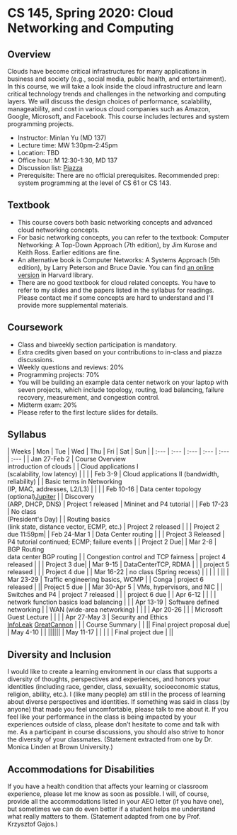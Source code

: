 # CS 145, Spring 2020: Cloud Networking and Computing

## Overview

Clouds have become critical infrastructures for many applications in business and society (e.g., social media, public health, and entertainment). In this course, we will take a look inside the cloud infrastructure and learn critical technology trends and challenges in the networking and computing layers. We will discuss the design choices of performance, scalability, manageability, and cost in various cloud companies such as Amazon, Google, Microsoft, and Facebook. This course includes lectures and system programming projects.

- Instructor: Minlan Yu (MD 137)
- Lecture time: MW 1:30pm-2:45pm
- Location: TBD
- Office hour: M 12:30-1:30, MD 137
- Discussion list: [Piazza](https://piazza.com/class/jy80ngwm9123)
- Prerequisite: There are no official prerequisites. Recommended prep: system programming at the level of CS 61 or CS 143.


## Textbook
- This course covers both basic networking concepts and advanced cloud networking concepts.
- For basic networking concepts, you can refer to the textbook: Computer Networking: A Top-Down Approach (7th edition), by Jim Kurose and Keith Ross. Earlier editions are fine.
- An alternative book is Computer Networks: A Systems Approach (5th edition), by Larry Peterson and Bruce Davie. You can find [an online version](https://proquest-safaribooksonline-com.ezp-prod1.hul.harvard.edu/9780123850591) in Harvard library.
- There are no good textbook for cloud related concepts. You have to refer to my slides and the papers listed in the syllabus for readings. Please contact me if some concepts are hard to understand and I'll provide more supplemental materials.

## Coursework
- Class and biweekly section participation is mandatory.
- Extra credits given based on your contributions to in-class and piazza discussions.
- Weekly questions and reviews: 20%
- Programming projects: 70%
- You will be building an example data center network on your laptop with seven projects, which include topology, routing, load balancing, failure recovery, measurement, and congestion control.
- Midterm exam: 20%
- Please refer to the first lecture slides for details.

## Syllabus

| Weeks        | Mon  | Tue | Wed | Thu          | Fri            | Sat | Sun |
| :--- | :--- | :--- | :--- | :--- | :--- |
| Jan 27-Feb 2    | Course Overview <br> introduction of clouds  |    |  Cloud applications I <br> (scalability, low latency)    |     |     |
| Feb 3-9      |  Cloud applications II (bandwidth, reliability)     |    |   Basic terms in Networking <br> (IP, MAC, addresses, L2/L3)   |     |     |
| Feb 10-16    |   Data center topology <br> (optional)[Jupiter](http://conferences.sigcomm.org/sigcomm/2015/pdf/papers/p183.pdf)    |    |  Discovery <br> (ARP, DHCP, DNS)     |  Project 1 released    |  Mininet and P4 tutorial   |
| Feb 17-23    |   No class <br> (President's Day)    |    | Routing basics <br> (link state, distance vector, ECMP, etc.)     |  Project 2 released   |     | | Project 2 due 11:59pm|
| Feb 24-Mar 1    |  Data Center routing      |    |      | Project 3 Released    |  P4 tutorial continued; ECMP; failure events   | | Project 2 Due|
| Mar 2-8      |   BGP Routing <br> data center BGP routing     |    |   Congestion control and TCP fairness   |  project 4 released   |     | | Project 3 due|
| Mar 9-15     |   DataCenterTCP, RDMA     |    |      | project 5 released    |     | | Project 4 due |
| Mar 16-22    |   no class (Spring recess)     |    |       |     |     | ||
| Mar 23-29    |   Traffic engineering basics, WCMP     |    | Conga     |  project 6  released   |     || Project 5 due |
| Mar 30-Apr 5 |   VMs, hypervisors, and NIC     |    |   Switches and P4   |  project 7  released   |     | | project 6  due |
| Apr 6-12     |        |    |      | network function basics load balancing   |     |
| Apr 13-19    |   Software defined networking      |    |   WAN (wide-area networking)   |     |     |
| Apr 20-26    |      |    |  Microsoft Guest Lecture    |     |     |
| Apr 27-May 3 |   Security and Ethics <br>  <a href="https://hovav.net/ucsd/dist/cloudsec.pdf">InfoLeak</a> <a href="https://www.usenix.org/system/files/conference/foci15/foci15-paper-marczak.pdf">GreatCannon</a>    |   |      |    Course Summary  |      |  || Final project proposal due|
| May 4-10 | | ||||||
| May 11-17     |            |           |                 |  | Final project due | ||





## Diversity and Inclusion
I would like to create a learning environment in our class that supports a diversity of thoughts, perspectives and experiences, and honors your identities (including race, gender, class, sexuality, socioeconomic status, religion, ability, etc.). I (like many people) am still in the process of learning about diverse perspectives and identities. If something was said in class (by anyone) that made you feel uncomfortable, please talk to me about it. If you feel like your performance in the class is being impacted by your experiences outside of class, please don’t hesitate to come and talk with me. As a participant in course discussions, you should also strive to honor the diversity of your classmates. (Statement extracted from one by Dr. Monica Linden at Brown University.)


## Accommodations for Disabilities
If you have a health condition that affects your learning or classroom experience, please let me know as soon as possible. I will, of course, provide all the accommodations listed in your AEO letter (if you have one), but sometimes we can do even better if a student helps me understand what really matters to them. (Statement adapted from one by Prof. Krzysztof Gajos.)
